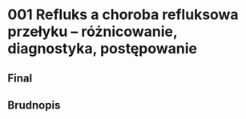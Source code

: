 # 001 Refluks a choroba refluksowa przełyku – różnicowanie, diagnostyka, postępowanie

## Final

## Brudnopis


